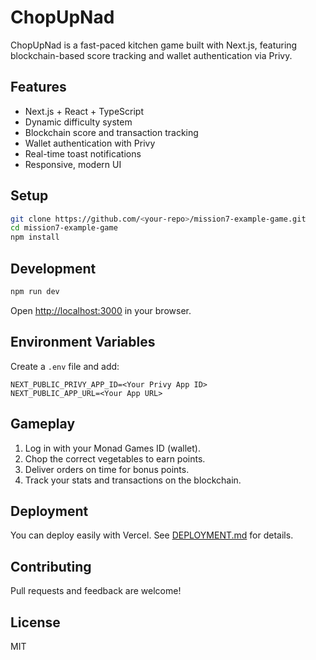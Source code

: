 # ChopUpNad

ChopUpNad is a fast-paced kitchen game built with Next.js, featuring blockchain-based score tracking and wallet authentication via Privy.

## Features

- Next.js + React + TypeScript
- Dynamic difficulty system
- Blockchain score and transaction tracking
- Wallet authentication with Privy
- Real-time toast notifications
- Responsive, modern UI

## Setup

```bash
git clone https://github.com/<your-repo>/mission7-example-game.git
cd mission7-example-game
npm install
```

## Development

```bash
npm run dev
```

Open [http://localhost:3000](http://localhost:3000) in your browser.

## Environment Variables

Create a `.env` file and add:

```
NEXT_PUBLIC_PRIVY_APP_ID=<Your Privy App ID>
NEXT_PUBLIC_APP_URL=<Your App URL>
```

## Gameplay

1. Log in with your Monad Games ID (wallet).
2. Chop the correct vegetables to earn points.
3. Deliver orders on time for bonus points.
4. Track your stats and transactions on the blockchain.

## Deployment

You can deploy easily with Vercel. See [DEPLOYMENT.md](mission7-example-game/DEPLOYMENT.md) for details.

## Contributing

Pull requests and feedback are welcome!

## License

MIT